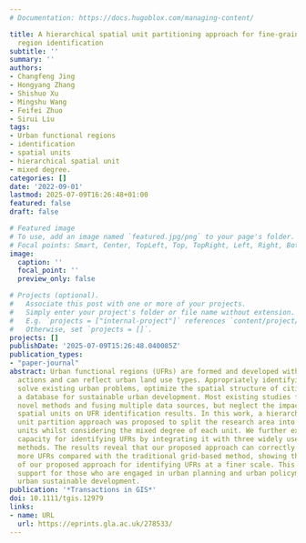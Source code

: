 ```yaml
---
# Documentation: https://docs.hugoblox.com/managing-content/

title: A hierarchical spatial unit partitioning approach for fine-grained urban functional
  region identification
subtitle: ''
summary: ''
authors:
- Changfeng Jing
- Hongyang Zhang
- Shishuo Xu
- Mingshu Wang
- Feifei Zhuo
- Sirui Liu
tags:
- Urban functional regions
- identification
- spatial units
- hierarchical spatial unit
- mixed degree.
categories: []
date: '2022-09-01'
lastmod: 2025-07-09T16:26:48+01:00
featured: false
draft: false

# Featured image
# To use, add an image named `featured.jpg/png` to your page's folder.
# Focal points: Smart, Center, TopLeft, Top, TopRight, Left, Right, BottomLeft, Bottom, BottomRight.
image:
  caption: ''
  focal_point: ''
  preview_only: false

# Projects (optional).
#   Associate this post with one or more of your projects.
#   Simply enter your project's folder or file name without extension.
#   E.g. `projects = ["internal-project"]` references `content/project/deep-learning/index.md`.
#   Otherwise, set `projects = []`.
projects: []
publishDate: '2025-07-09T15:26:48.040085Z'
publication_types:
- "paper-journal"
abstract: Urban functional regions (UFRs) are formed and developed with human social
  actions and can reflect urban land use types. Appropriately identifying UFRs helps
  solve existing urban problems, optimize the spatial structure of cities, and provide
  a database for sustainable urban development. Most existing studies focus on developing
  novel methods and fusing multiple data sources, but neglect the impact of heterogeneous
  spatial units on UFR identification results. In this work, a hierarchical spatial
  unit partition approach was proposed to split the research area into many hierarchical
  units whilst considering the mixed degree of each unit. We further explored its
  capacity for identifying UFRs by integrating it with three widely used UFR identification
  methods. The results reveal that our proposed approach can correctly identify 10%
  more UFRs compared with the traditional grid-based method, showing the efficiency
  of our proposed approach for identifying UFRs at a finer scale. This work provides
  support for those who are engaged in urban planning and urban policymaking, promoting
  urban sustainable development.
publication: '*Transactions in GIS*'
doi: 10.1111/tgis.12979
links:
- name: URL
  url: https://eprints.gla.ac.uk/278533/
---
```

